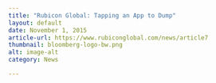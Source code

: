 ```yaml
---
title: "Rubicon Global: Tapping an App to Dump"
layout: default
date: November 1, 2015
article-url: https://www.rubiconglobal.com/news/article7
thumbnail: bloomberg-logo-bw.png
alt: image-alt
category: News

---
```

